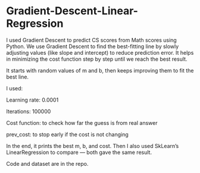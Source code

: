 # Gradient-Descent-Linear-Regression

I used Gradient Descent to predict CS scores from Math scores using Python. We use Gradient Descent to find the best-fitting line by slowly adjusting values (like slope and intercept) to reduce prediction error. It helps in minimizing the cost function step by step until we reach the best result.

It starts with random values of m and b, then keeps improving them to fit the best line.

I used:

Learning rate: 0.0001

Iterations: 100000

Cost function: to check how far the guess is from real answer

prev_cost: to stop early if the cost is not changing

In the end, it prints the best m, b, and cost.
Then I also used SkLearn’s LinearRegression to compare — both gave the same result.

Code and dataset are in the repo.
